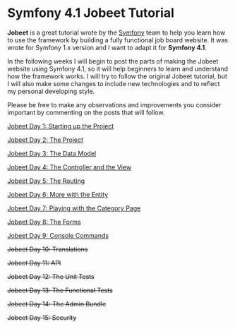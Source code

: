 # Symfony 4.1 Jobeet Tutorial

**Jobeet** is a great tutorial wrote by the [Symfony][1] team to help you learn how to use the framework by building a fully functional job board website.
It was wrote for Symfony 1.x version and I want to adapt it for **Symfony 4.1**.

In the following weeks I will begin to post the parts of making the Jobeet website using Symfony 4.1, so it will help beginners to learn and understand how the framework works.
I will try to follow the original Jobeet tutorial, but I will also make some changes to include new technologies and to reflect my personal developing style.

Please be free to make any observations and improvements you consider important by commenting on the posts that will follow.

[Jobeet Day 1: Starting up the Project](/days/day-1.md)

[Jobeet Day 2: The Project](/days/day-2.md)

[Jobeet Day 3: The Data Model](/days/day-3.md)

[Jobeet Day 4: The Controller and the View](/days/day-4.md)

[Jobeet Day 5: The Routing](/days/day-5.md)

[Jobeet Day 6: More with the Entity](/days/day-6.md)

[Jobeet Day 7: Playing with the Category Page](/days/day-7.md)

[Jobeet Day 8: The Forms](/days/day-8.md)

[Jobeet Day 9: Console Commands](/days/day-9.md)

~~Jobeet Day 10: Translations~~

~~Jobeet Day 11: API~~

~~Jobeet Day 12: The Unit Tests~~

~~Jobeet Day 13: The Functional Tests~~

~~Jobeet Day 14: The Admin Bundle~~

~~Jobeet Day 15: Security~~


[1]: https://symfony.com
